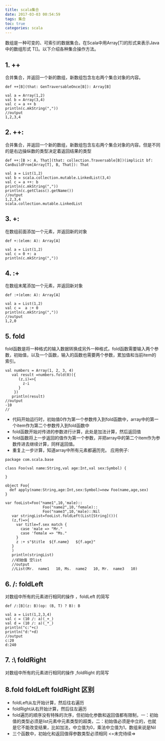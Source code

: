 ```yaml
---
title: scala集合
date: 2017-03-03 00:54:59
tags: 集合
toc: true
categories: scala
---
```

数组是一种可变的、可索引的数据集合。在Scala中用Array[T]的形式来表示Java中的数组形式 T[]。以下介绍各种集合操作方法。
## 1. ++ ##
合并集合，并返回一个新的数组，新数组包含左右两个集合对象的内容。
```
def ++[B](that: GenTraversableOnce[B]): Array[B]
```
```
val a = Array(1,2)
val b = Array(3,4)
val c = a ++ b
println(c.mkString(","))
//output
1,2,3,4
```
## 2. ++: ##
合并集合，并返回一个新的数组，新数组包含左右两个集合对象的内容。但是不同的是右边操纵数的类型决定着返回结果的类型
```
def ++:[B >: A, That](that: collection.Traversable[B])(implicit bf: CanBuildFrom[Array[T], B, That]): That
```
```
val a = List(1,2)
val b = scala.collection.mutable.LinkedList(3,4)
val c = a ++: b
println(c.mkString(","))
println(c.getClass().getName())
//output
1,2,3,4
scala.collection.mutable.LinkedList
```
## 3. +: ##
在数组前面添加一个元素，并返回新的对象
```
def +:(elem: A): Array[A]
```
```
val a = List(1,2)
val c = 0 +: a
println(c.mkString(","))
```
## 4. :+ ##
在数组末尾添加一个元素，并返回新对象
```
def :+(elem: A): Array[A]
```
```
val a = List(1,2)
val c =  a :+ 0
println(c.mkString(","))
//output
1,2,0

```
## 5. fold ##
fold函数是将一种格式的输入数据转换成另外一种格式，fold函数需要输入两个参数，初始值，以及一个函数，输入的函数也需要两个参数，累加值和当前item的索引。
```
val numbers = Array(1, 2, 3, 4)
   val result =numbers.fold(0)({
      (z,i)=>{
        z-i
      }
    })
   println(result)
//output
-10
//
```
- 代码开始运行时，初始值0作为第一个参数传入到fold函数中，array中的第一个item作为第二个参数传入到fold函数中
- fold函数开始对传进的参数进行计算，此处是加法计算，然后返回值
- fold函数将上一步返回的值作为第一个参数，并把array中的第二个item作为参数传进去继续计算，同样返回值。
- 重复上一步计算，知道array中所有元素都遍历完。
应用例子:

```
package com.scala.base

class Foo(val name:String,val age:Int,val sex:Symbol) {

}

object Foo{
  def apply(name:String,age:Int,sex:Symbol)=new Foo(name,age,sex)
}

var fooList=Foo("name1",10,'male)::
                 Foo("name2",10,'female)::
                 Foo("name3",10,'male)::Nil
   var stringList=fooList.foldLeft(List[String]())(
   (z,f)=>{
     var title=f.sex match {
       case 'male => "Mr."
       case 'female => "Ms."
     }
     z :+ s"$title  ${f.name}   ${f.age}"
   }    
   )
   println(stringList)
   //初始值 空list
   //output
   //List(Mr.  name1   10, Ms.  name2   10, Mr.  name3   10)
```
## 6. /:  foldLeft ##
对数组中所有的元素进行相同的操作 ，foldLeft 的简写
```
def /:[B](z: B)(op: (B, T) ? B): B
```
```
val a = List(1,2,3,4)
val c = (10 /: a)(_+_)   
val d = (10 /: a)(_*_)   
println("c:"+c)   
println("d:"+d)   
//output
c:20
d:240
```
## 7. :\ foldRight ##
对数组中所有的元素进行相同的操作 ,foldRight 的简写
## 8.fold foldLeft foldRight 区别 ##
- foldLeft从左开始计算，然后往右遍历
- foldRight从右开始计算，然后往左遍历
- fold遍历的顺序没有特殊的次序，但初始化参数和返回值都有限制，一：初始值的类型必须是list元素中元素类型的超类，二：初始值必须是中立的，也就是它不能改变结果，比如加法，中立值为0，乘法中立值为1，数组来说是Nil
- 三个函数中，初始化和返回值得参数类型必须相同
<=未完待续=>
